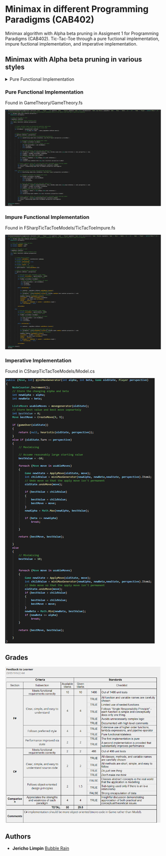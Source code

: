 # Minimax in different Programming Paradigms (CAB402)
Minimax algorithm with Alpha beta pruning in Assigment 1 for Programming Paradigms (CAB402). Tic-Tac-Toe through a pure fuctional implementation, impure fuctional implementation, and imperative implementation. 
 
## Minimax with Alpha beta pruning in various styles


<details>
           <summary>Pure Functional Implementation</summary>
           <p>Found in GameTheory/GameTheory.fs</p>
           <p> ![](Images/Pure.PNG) </p>
</details>

### Pure Functional Implementation
Found in GameTheory/GameTheory.fs

![](Images/Pure.PNG)
### Impure Functional Implementation
Found in FSharpTicTacToeModels/TicTacToeImpure.fs

![](Images/Impure.PNG)
### Imperative Implementation
Found in CSharpTicTacToeModels/Model.cs

![](Images/Imperative.PNG)

## Grades

![](Images/AssessmentMarks.PNG)

## Authors

* **Jericho Limpin**  [Bubble Rain](https://github.com/Bubble-Rain)

